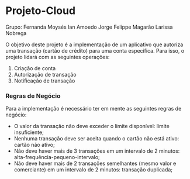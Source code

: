 # Projeto-Cloud

Grupo:
Fernanda Moysés
Ian Amoedo
Jorge Felippe Magarão
Larissa Nobrega

O objetivo deste projeto é a implementação de um aplicativo que autoriza uma transação (cartão de crédito) para uma conta específica. Para isso, o projeto lidará com as seguintes operações:
1. Criação de conta
2. Autorização de transação
3. Notificação de transação

### Regras de Negócio
Para a implementação é necessário ter em mente as seguintes regras de negócio:
- O valor da transação não deve exceder o limite disponível: limite insuficiente;
- Nenhuma transação deve ser aceita quando o cartão não está ativo: cartão não ativo;
- Não deve haver mais de 3 transações em um intervalo de 2 minutos: alta-frequência-pequeno-intervalo;
- Não deve haver mais de 2 transações semelhantes (mesmo valor e comerciante) em um intervalo de 2 minutos: transação duplicada;

